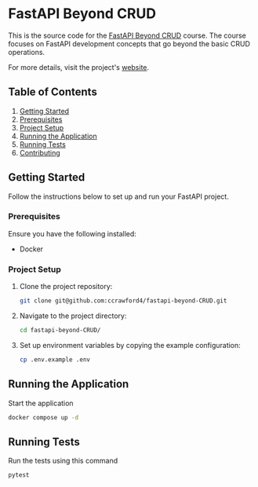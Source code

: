 # FastAPI Beyond CRUD 

This is the source code for the [FastAPI Beyond CRUD](https://youtube.com/playlist?list=PLEt8Tae2spYnHy378vMlPH--87cfeh33P&si=rl-08ktaRjcm2aIQ) course. The course focuses on FastAPI development concepts that go beyond the basic CRUD operations.

For more details, visit the project's [website](https://jod35.github.io/fastapi-beyond-crud-docs/site/).

## Table of Contents

1. [Getting Started](#getting-started)
2. [Prerequisites](#prerequisites)
3. [Project Setup](#project-setup)
4. [Running the Application](#running-the-application)
5. [Running Tests](#running-tests)
6. [Contributing](#contributing)

## Getting Started
Follow the instructions below to set up and run your FastAPI project.

### Prerequisites
Ensure you have the following installed:
- Docker

### Project Setup
1. Clone the project repository:
    ```bash
    git clone git@github.com:ccrawford4/fastapi-beyond-CRUD.git
    ```
   
2. Navigate to the project directory:
    ```bash
    cd fastapi-beyond-CRUD/
    ```

3. Set up environment variables by copying the example configuration:
    ```bash
    cp .env.example .env
    ```

## Running the Application
Start the application
```bash
docker compose up -d
```

## Running Tests
Run the tests using this command
```bash
pytest
```
